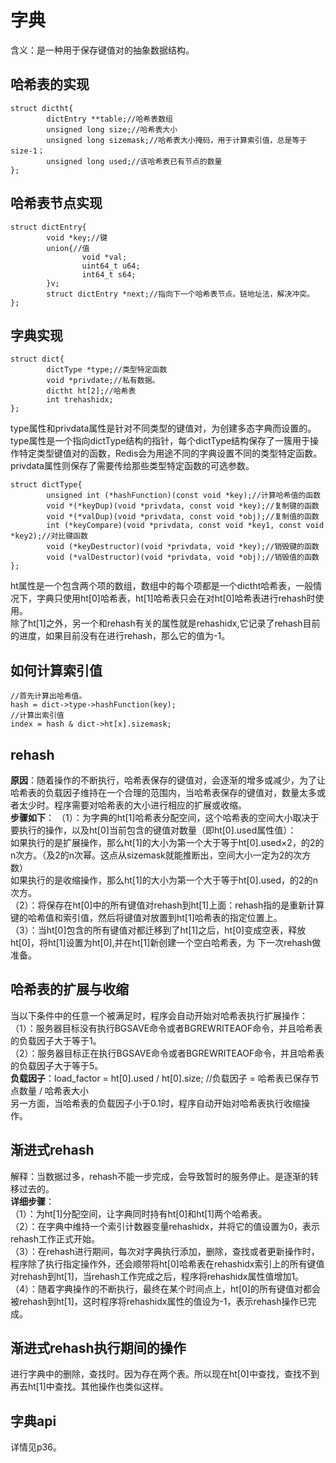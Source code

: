 # 字典  
含义：是一种用于保存键值对的抽象数据结构。    
## 哈希表的实现  
```
struct dictht{
        dictEntry **table;//哈希表数组 
        unsigned long size;//哈希表大小
        unsigned long sizemask;//哈希表大小掩码，用于计算索引值，总是等于size-1；
        unsigned long used;//该哈希表已有节点的数量
};
```
## 哈希表节点实现  
```
struct dictEntry{
        void *key;//键
        union{//值
                void *val;
                uint64_t u64;
                int64_t s64;
        }v;
        struct dictEntry *next;//指向下一个哈希表节点。链地址法，解决冲突。
};
```
## 字典实现  
```
struct dict{
        dictType *type;//类型特定函数
        void *privdate;//私有数据。
        dictht ht[2];//哈希表
        int trehashidx;
};
```
type属性和privdata属性是针对不同类型的键值对，为创建多态字典而设置的。  
type属性是一个指向dictType结构的指针，每个dictType结构保存了一簇用于操作特定类型键值对的函数，Redis会为用途不同的字典设置不同的类型特定函数。    
privdata属性则保存了需要传给那些类型特定函数的可选参数。  
```
struct dictType{
        unsigned int (*hashFunction)(const void *key);//计算哈希值的函数
        void *(*keyDup)(void *privdata, const void *key);//复制键的函数
        void *(*valDup)(void *privdata, const void *obj);//复制值的函数
        int (*keyCompare)(void *privdata, const void *key1, const void *key2);//对比键函数
        void (*keyDestructor)(void *privdata, void *key);//销毁键的函数
        void (*valDestructor)(void *privdata, void *obj);//销毁值的函数
};
```
ht属性是一个包含两个项的数组，数组中的每个项都是一个dictht哈希表，一般情况下，字典只使用ht[0]哈希表，ht[1]哈希表只会在对ht[0]哈希表进行rehash时使用。  
除了ht[1]之外，另一个和rehash有关的属性就是rehashidx,它记录了rehash目前的进度，如果目前没有在进行rehash，那么它的值为-1。  
## 如何计算索引值  
```
//首先计算出哈希值。
hash = dict->type->hashFunction(key);
//计算出索引值
index = hash & dict->ht[x].sizemask;
```
## rehash  
**原因**：随着操作的不断执行，哈希表保存的键值对，会逐渐的增多或减少，为了让哈希表的负载因子维持在一个合理的范围内，当哈希表保存的键值对，数量太多或者太少时。程序需要对哈希表的大小进行相应的扩展或收缩。  
**步骤如下**：
（1）：为字典的ht[1]哈希表分配空间，这个哈希表的空间大小取决于要执行的操作，以及ht[0]当前包含的键值对数量（即ht[0].used属性值）：    
如果执行的是扩展操作，那么ht[1]的大小为第一个大于等于ht[0].used×2，的2的n次方。（及2的n次幂。这点从sizemask就能推断出，空间大小一定为2的次方数）  
如果执行的是收缩操作，那么ht[1]的大小为第一个大于等于ht[0].used，的2的n次方。  
（2）：将保存在ht[0]中的所有键值对rehash到ht[1]上面：rehash指的是重新计算键的哈希值和索引值，然后将键值对放置到ht[1]哈希表的指定位置上。  
（3）：当ht[0]包含的所有键值对都迁移到了ht[1]之后，ht[0]变成空表，释放ht[0]，将ht[1]设置为ht[0],并在ht[1]新创建一个空白哈希表，为 下一次rehash做准备。  
## 哈希表的扩展与收缩  
当以下条件中的任意一个被满足时，程序会自动开始对哈希表执行扩展操作：  
（1）：服务器目标没有执行BGSAVE命令或者BGREWRITEAOF命令，并且哈希表的负载因子大于等于1。  
（2）：服务器目标正在执行BGSAVE命令或者BGREWRITEAOF命令，并且哈希表的负载因子大于等于5。  
**负载因子**：load_factor = ht[0].used / ht[0].size; //负载因子 = 哈希表已保存节点数量 / 哈希表大小  
另一方面，当哈希表的负载因子小于0.1时，程序自动开始对哈希表执行收缩操作。    
## 渐进式rehash  
解释：当数据过多，rehash不能一步完成，会导致暂时的服务停止。是逐渐的转移过去的。  
**详细步骤**：  
（1）：为ht[1]分配空间，让字典同时持有ht[0]和ht[1]两个哈希表。  
（2）：在字典中维持一个索引计数器变量rehashidx，并将它的值设置为0，表示rehash工作正式开始。  
（3）：在rehash进行期间，每次对字典执行添加，删除，查找或者更新操作时，程序除了执行指定操作外，还会顺带将ht[0]哈希表在rehashidx索引上的所有键值对rehash到ht[1]，当rehash工作完成之后，程序将rehashidx属性值增加1。  
（4）：随着字典操作的不断执行，最终在某个时间点上，ht[0]的所有键值对都会被rehash到ht[1]，这时程序将rehashidx属性的值设为-1，表示rehash操作已完成。  
## 渐进式rehash执行期间的操作  
进行字典中的删除，查找时。因为存在两个表。所以现在ht[0]中查找，查找不到再去ht[1]中查找。其他操作也类似这样。  
## 字典api   
详情见p36。

